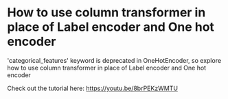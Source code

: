 # How to use column transformer in place of Label encoder and One hot encoder

'categorical_features' keyword is deprecated in OneHotEncoder, so explore how to use column transformer 
in place of Label encoder and One hot encoder

Check out the tutorial here: https://youtu.be/8brPEKzWMTU
